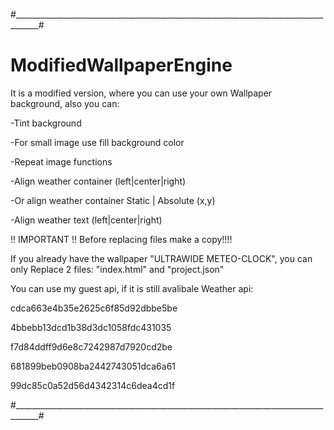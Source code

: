 #____________________________________________________________________________________#
# ModifiedWallpaperEngine
It is a modified version, where you can use your own Wallpaper background, also you can:

-Tint background

-For small image use fill background color

-Repeat image functions

-Align weather container (left|center|right)

-Or align weather container Static | Absolute (x,y)

-Align weather text (left|center|right)

!! IMPORTANT !!
Before replacing files make a copy!!!!

If you already have the wallpaper "ULTRAWIDE METEO-CLOCK", you can only 
Replace 2 files: "index.html" and "project.json"

You can use my guest api, if it is still avalibale
Weather api:

  cdca663e4b35e2625c6f85d92dbbe5be

  4bbebb13dcd1b38d3dc1058fdc431035

  f7d84ddff9d6e8c7242987d7920cd2be
 
  681899beb0908ba2442743051dca6a61

  99dc85c0a52d56d4342314c6dea4cd1f

#____________________________________________________________________________________#
